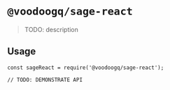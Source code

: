 # `@voodoogq/sage-react`

> TODO: description

## Usage

```
const sageReact = require('@voodoogq/sage-react');

// TODO: DEMONSTRATE API
```
